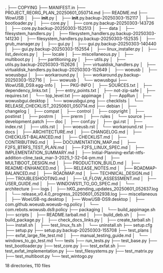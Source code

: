 .
├── COPYING
├── MANIFEST.in
├── PROJECT_REORG_PLAN_20250601_050714.md
├── README.md
├── WowUSB
│   ├── __init__.py
│   ├── __init__.py.backup-20250303-152117
│   ├── bootloader.py
│   ├── core.py
│   ├── core.py.backup-20250303-143726
│   ├── core.py.backup-20250303-152513
│   ├── data
│   ├── filesystem_handlers.py
│   ├── filesystem_handlers.py.backup-20250303-141230
│   ├── filesystem_handlers.py.backup-20250303-152535
│   ├── grub_manager.py
│   ├── gui.py
│   ├── gui.py.backup-20250303-140440
│   ├── gui.py.backup-20250303-152554
│   ├── linux_installer.py
│   ├── list_devices.py
│   ├── locale
│   ├── miscellaneous.py
│   ├── multiboot.py
│   ├── partitioning.py
│   ├── utils.py
│   ├── utils.py.backup-20250303-152626
│   ├── virtualdisk_handlers.py
│   ├── virtualdisk_handlers.py.backup-20250303-152649
│   ├── woeusb
│   ├── woeusbgui
│   ├── workaround.py
│   ├── workaround.py.backup-20250303-152716
│   ├── wowusb
│   └── wowusbgui
├── WowUSB_DS9.egg-info
│   ├── PKG-INFO
│   ├── SOURCES.txt
│   ├── dependency_links.txt
│   ├── entry_points.txt
│   ├── not-zip-safe
│   ├── requires.txt
│   └── top_level.txt
├── appimage
│   ├── AppRun
│   ├── wowusbgui.desktop
│   └── wowusbgui.png
├── checklists
│   └── RELEASE_CHECKLIST_20250601_050714.md
├── debian
│   ├── changelog
│   ├── compat
│   ├── control
│   ├── copyright
│   ├── postinst
│   ├── postrm
│   ├── prerm
│   ├── rules
│   └── source
├── development.patch
├── doc
│   ├── conf.py
│   ├── gui.rst
│   ├── index.rst
│   ├── utils.rst
│   ├── woeusb.rst
│   └── workaround.rst
├── docs
│   ├── ARCHITECTURE.md
│   ├── CHANGELOG.md
│   ├── CHECKLIST-BALANCED.md
│   ├── CHECKLIST.md
│   ├── CONTRIBUTING.md
│   ├── DOCUMENTATION_MAP.md
│   ├── F2FS_BTRFS_TEST_PLAN.md
│   ├── F2FS_LINUX_SPEC.md
│   ├── IMPLEMENTATION_SUMMARY.md
│   ├── Initial-Planning-exfat-ntfs-addition-cline_task_mar-3-2025_1-32-04-pm.md
│   ├── MULTIBOOT_DESIGN.md
│   ├── PRODUCTION_BUILD.md
│   ├── README-ENHANCED.md
│   ├── RELEASE_NOTES.md
│   ├── ROADMAP-BALANCED.md
│   ├── ROADMAP.md
│   ├── TECHNICAL_DESIGN.md
│   ├── TROUBLESHOOTING.md
│   ├── UI_FLOW_ASSESSMENT.md
│   ├── USER_GUIDE.md
│   ├── WINDOWS11_TO_GO_SPEC.md
│   └── architecture
├── logs
│   ├── hKG_pending_updates_20250601_052637.log
│   └── release_v0.4.0_progress_20250601_052938.log
├── miscellaneous
│   ├── WoeUSB-ng.desktop
│   ├── WowUSB-DS9.desktop
│   ├── com.github.woeusb.woeusb-ng.policy
│   └── com.rebots.wowusb.ds9.policy
├── packaging
│   └── build_appimage.sh
├── scripts
│   ├── README.tarball.md
│   ├── build_deb.sh
│   ├── build_package.py
│   ├── check_docs_links.py
│   ├── create_tarball.sh
│   ├── install.sh
│   ├── test_linux_fs.sh
│   └── uninstall.sh
├── setup.cfg
├── setup.py
├── setup.py.backup-20250303-155708
├── test_plans
│   ├── exfat_large_file_test.md
│   ├── manual_testing_guide.md
│   └── windows_to_go_test.md
└── tests
    ├── run_tests.py
    ├── test_base.py
    ├── test_bootloader.py
    ├── test_core.py
    ├── test_exfat.sh
    ├── test_exfat_implementation.py
    ├── test_filesystems.py
    ├── test_matrix.py
    ├── test_multiboot.py
    └── test_wintogo.py

18 directories, 110 files
